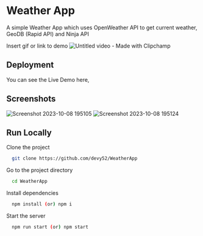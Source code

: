 
# Weather App

A simple Weather App which uses OpenWeather API to get current weather, GeoDB (Rapid API) and Ninja API

Insert gif or link to demo
![Untitled video - Made with Clipchamp](https://github.com/devy52/WeatherApp/assets/108571763/604caae0-d758-4761-aaa0-906f125f090a)


## Deployment

You can see the Live Demo here,




## Screenshots
![Screenshot 2023-10-08 195105](https://github.com/devy52/WeatherApp/assets/108571763/12526fd7-bf40-4cbd-aac5-890de1828001)
![Screenshot 2023-10-08 195124](https://github.com/devy52/WeatherApp/assets/108571763/9161ed84-586c-4a45-b2fa-3dd695e83320)

## Run Locally


Clone the project


```bash
  git clone https://github.com/devy52/WeatherApp
```

Go to the project directory

```bash
  cd WeatherApp
```

Install dependencies

```bash
  npm install (or) npm i
```

Start the server

```bash
  npm run start (or) npm start 
```

